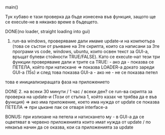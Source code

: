main()

Тук хубаво е тази проверка да бъде изнесена във функция, защото ще се
execute-не в някакво време в бъдещето.

DONE(no loader, straight loading into gui) 
1. run-ва windows, проверяваме дали имаме update-и на компютъра (това се състои от
   рънване на 3те скрипта, които са написани за 3те програми vs code, windows, ubuntu,
   които освен текст за GUI-a, връщат булеви стойности TRUE/FALSE).
   Като се execute-нат тези три функции проверяваме дали и трите са TRUE: - ако да - показва се ПЕТЕЛА, който при натискане => показва LOADER-a докато
   зареди GUI-a (15s) и след това показва GUI-a - ако не - не се показва петел 

това е инициализиращата фаза на приложението

DONE 
2. на всеки 30 минути / 1 час / всеки ден? се run-ва скрипта за проверка на update-и (Този от стъпка 1,
   който казах че трябва да е във функция) => ако има приложение, което има нужда от
   update се показва ПЕТЕЛА => при цъкане пак се отваря interface-a

BONUS: при излизане на петела и натискането му - в GUI-a да се оцветяват в червено
приложенията които имат нужда от update / по някакъв начин да се оказва, кои са
приложенията за update
